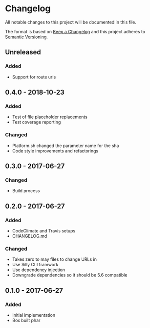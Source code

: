 # Changelog
All notable changes to this project will be documented in this file.

The format is based on [Keep a Changelog](http://keepachangelog.com/en/1.0.0/)
and this project adheres to [Semantic Versioning](http://semver.org/spec/v2.0.0.html).

## Unreleased
### Added
- Support for route urls

## 0.4.0 - 2018-10-23
### Added
- Test of file placeholder replacements
- Test coverage reporting

### Changed
- Platform.sh changed the parameter name for the sha
- Code style improvements and refactorings

## 0.3.0 - 2017-06-27
### Changed
- Build process

## 0.2.0 - 2017-06-27
### Added
- CodeClimate and Travis setups
- CHANGELOG.md

### Changed
- Takes zero to may files to change URLs in
- Use Silly CLI framwork
- Use dependency injection
- Downgrade dependencies so it should be 5.6 compatible

## 0.1.0 - 2017-06-27
### Added
- Initial implementation
- Box built phar
